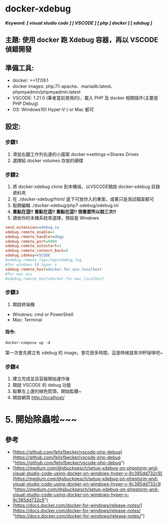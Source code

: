 # docker-xdebug
##### Keyword: [ visual studio code ] [ VSCODE ] [ php ]  docker ] [ xdebug ]

## 主題: 使用 docker 跑 Xdebug 容器，再以 VSCODE 偵錯開發

## 準備工具:
- docker: >=17.09.1
- docker images: php:7.1-apache、mariadb:latest、phpmyadmin/phpmyadmin:latest
- VSCODE: 1.21.0 (筆者當前使用的)，載入 PHP 及 docker 相關插件(主要是 PHP Debug)
- OS: Windows10( Hyper-V ) or Mac 都可

## 設定:
### 步驟1
1. 滑鼠右鍵工作列右邊的小圖案 docker->settings->Shares Drives
2. 選擇給 docker volumes 存放的硬碟
### 步驟2
1. 將 docker-xdebug clone 到本機端，以VSCODE開啟 docker-xdebug 目錄資料夾
2. 在 ./docker-xdebug/html/ 底下可放你入的專案，或著只是測試檔案都可
3. 點開編輯 ./docker-xdebug/php7-xdebug/xdebug.ini
4. **重點在這!!** **重點在這!!** **重點在這!!** **很重要所以說三次!!**
5. 請依你的本機系統來選擇，預設是 Windows
```ini
zend_extension=xdebug.so
xdebug.remote_enable=1
xdebug.remote_handler=dbgp
xdebug.remote_port=9000
xdebug.remote_autostart=1
xdebug.remote_connect_back=0
xdebug.idekey=VSCODE
#xdebug.remote_log=/tmp/xdebug.log
#for windows 10 hyper v
xdebug.remote_host=docker.for.win.localhost
#for mac osx
#xdebug.remote_host=docker.for.mac.localhost
```
### 步驟3
1. 開啟終端機
- Windows: cmd or PowerShell
- Mac: Terminal
#### 指令:
```shell
docker-compose up -d
```
第一次會先建立有 xdebug 的 image，會花很多時間，這是時候就來沖杯咖啡吧~
### 步驟4
1. 建立完成並且容器開始運作後
2. 開啟 VSCODE 的 debug 功能
3. 點擊左上邊的綠色箭頭，開始監聽~
4. 開啟網頁 [http://localhost/](http://localhost/ "http://localhost/")
# 5. 開始除蟲啦~~~
## 參考
- [https://github.com/felixfbecker/vscode-php-debug](https://github.com/felixfbecker/vscode-php-debug "https://github.com/felixfbecker/vscode-php-debug") 
- [https://medium.com/@sbuckpesch/setup-xdebug-on-phpstorm-and-visual-studio-code-using-docker-on-windows-hyper-v-9c385dd732c9](https://medium.com/@sbuckpesch/setup-xdebug-on-phpstorm-and-visual-studio-code-using-docker-on-windows-hyper-v-9c385dd732c9 "https://medium.com/@sbuckpesch/setup-xdebug-on-phpstorm-and-visual-studio-code-using-docker-on-windows-hyper-v-9c385dd732c9") 
- [https://docs.docker.com/docker-for-windows/release-notes/](https://docs.docker.com/docker-for-windows/release-notes/ "https://docs.docker.com/docker-for-windows/release-notes/") 
